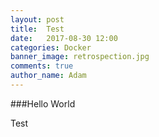 ```yaml
---
layout: post
title:  Test
date:   2017-08-30 12:00
categories: Docker
banner_image: retrospection.jpg
comments: true
author_name: Adam
---
```


###Hello World

Test
